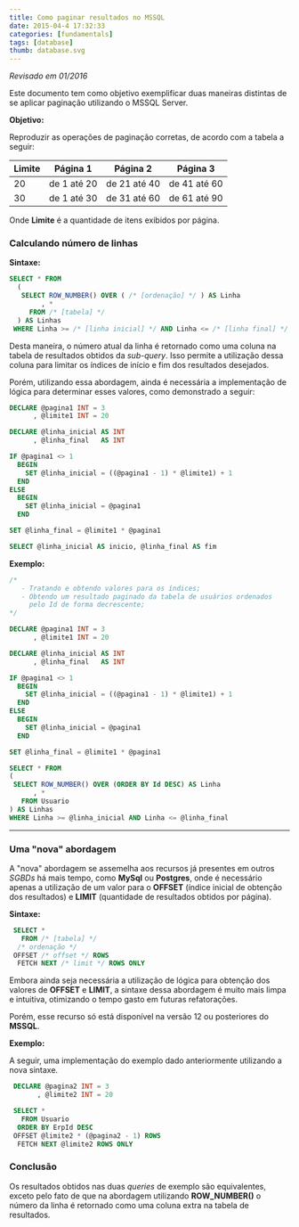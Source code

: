 ```yaml
---
title: Como paginar resultados no MSSQL
date: 2015-04-4 17:32:33
categories: [fundamentals]
tags: [database]
thumb: database.svg
---
```


*Revisado em 01/2016*

Este documento tem como objetivo exemplificar duas maneiras distintas de se aplicar paginação utilizando o MSSQL Server.

**Objetivo:**

Reproduzir as operações de paginação corretas, de acordo com a tabela a seguir:

|**Limite** | **Página 1** | **Página 2**  | **Página 3**  |
| --------- | ------------ | ------------  | ------------  |
|  20       |  de 1 até 20 |  de 21 até 40 |  de 41 até 60 |
|  30       |  de 1 até 30 |  de 31 até 60 |  de 61 até 90 |

Onde **Limite** é a quantidade de itens exibidos por página.

### Calculando número de linhas

**Sintaxe:**

```sql
SELECT * FROM
  (
   SELECT ROW_NUMBER() OVER ( /* [ordenação] */ ) AS Linha
        , *
     FROM /* [tabela] */
  ) AS Linhas
 WHERE Linha >= /* [linha inicial] */ AND Linha <= /* [linha final] */

```

Desta maneira, o número atual da linha é retornado como uma coluna na tabela de resultados obtidos da *sub-query*. Isso permite a utilização dessa coluna para limitar os índices de início e fim dos resultados desejados.

Porém, utilizando essa abordagem, ainda é necessária a implementação de lógica para determinar esses valores, como demonstrado a seguir:

```sql
DECLARE @pagina1 INT = 3
      , @limite1 INT = 20

DECLARE @linha_inicial AS INT
      , @linha_final   AS INT

IF @pagina1 <> 1
  BEGIN
    SET @linha_inicial = ((@pagina1 - 1) * @limite1) + 1
  END
ELSE
  BEGIN
    SET @linha_inicial = @pagina1
  END

SET @linha_final = @limite1 * @pagina1

SELECT @linha_inicial AS inicio, @linha_final AS fim

```

**Exemplo:**

```sql
/*
   - Tratando e obtendo valores para os índices;
   - Obtendo um resultado paginado da tabela de usuários ordenados
     pelo Id de forma decrescente;
*/

DECLARE @pagina1 INT = 3
      , @limite1 INT = 20

DECLARE @linha_inicial AS INT
      , @linha_final   AS INT

IF @pagina1 <> 1
  BEGIN
    SET @linha_inicial = ((@pagina1 - 1) * @limite1) + 1
  END
ELSE
  BEGIN
    SET @linha_inicial = @pagina1
  END

SET @linha_final = @limite1 * @pagina1

SELECT * FROM
(
 SELECT ROW_NUMBER() OVER (ORDER BY Id DESC) AS Linha
      , *
   FROM Usuario
) AS Linhas
WHERE Linha >= @linha_inicial AND Linha <= @linha_final

```
---
### Uma "nova" abordagem

A "nova" abordagem se assemelha aos recursos já presentes em outros *SGBDs* há mais tempo, como **MySql** ou **Postgres**, onde é necessário apenas a utilização de um valor para o **OFFSET** (índice inicial de obtenção dos resultados) e **LIMIT** (quantidade de resultados obtidos por página).

**Sintaxe:**

```sql
 SELECT *
   FROM /* [tabela] */
  /* ordenação */
 OFFSET /* offset */ ROWS
  FETCH NEXT /* limit */ ROWS ONLY

```

Embora ainda seja necessária a utilização de lógica para obtenção dos valores de **OFFSET** e **LIMIT**, a sintaxe dessa abordagem é muito mais limpa e intuitiva, otimizando o tempo gasto em futuras refatorações.

Porém, esse recurso só está disponível na versão 12 ou posteriores do **MSSQL**.

**Exemplo:**

A seguir, uma implementação do exemplo dado anteriormente utilizando a nova sintaxe.

```sql
 DECLARE @pagina2 INT = 3
       , @limite2 INT = 20

 SELECT *
   FROM Usuario
  ORDER BY ErpId DESC
 OFFSET @limite2 * (@pagina2 - 1) ROWS
  FETCH NEXT @limite2 ROWS ONLY

```

### Conclusão

Os resultados obtidos nas duas *queries* de exemplo são equivalentes, exceto pelo fato de que na abordagem utilizando **ROW_NUMBER()** o número da linha é retornado como uma coluna extra na tabela de resultados.

